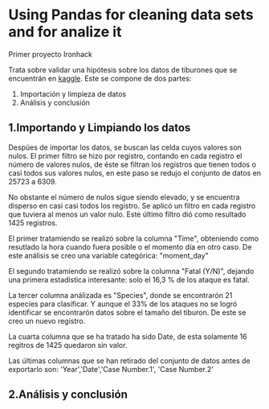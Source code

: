 # Using Pandas for cleaning data sets and for analize it

Primer proyecto Ironhack

Trata sobre validar una hipótesis sobre los datos 
de tiburones que se encuentrán en [kaggle](https://www.kaggle.com/teajay/global-shark-attacks).
Este se compone de dos partes:

1. Importación y limpieza de datos
2. Análisis y conclusión

## 1.Importando y Limpiando los datos

Despúes de importar los datos, se buscan las celda cuyos valores son nulos.
El primer filtro se hizo por registro, contando en cada registro el número de 
valores nulos, de éste se filtran los registros que tienen todos o casi todos sus valores 
nulos, en este paso se redujo el conjunto de datos en 25723 a 6309.

No obstante el número de nulos sigue siendo elevado, y se encuentra disperso en casi
casi todos los registro. Se aplicó un filtro en cada registro que tuviera al menos un valor 
nulo. Este último filtro dió como resultado 1425 registros.

El primer tratamiendo se realizó sobre la columna "Time", obteniendo como resutlado la hora 
cuando fuera posible o el momento día en otro caso. De este análisis se creo una variable 
categórica: "moment_day"

El segundo tratamiendo se realizó sobre la columna "Fatal (Y/N)", dejando una primera 
estadística interesante: solo el 16,3 % de los ataque es fatal.

La tercer columna análizada es "Species", donde se encontrarón 21 especies para clasificar. 
Y aunque el 33% de los ataques no se logró identificar se encontrarón datos sobre el tamaño
del tiburon. De este se creo un nuevo registro.

La cuarta columna que se ha tratado ha sido Date, de esta solamente 16 regitros de 1425 quedaron sin valor.

Las últimas columnas que se han retirado del conjunto de datos antes de exportarlo son:
'Year','Date','Case Number.1', 'Case Number.2'

## 2.Análisis y conclusión






